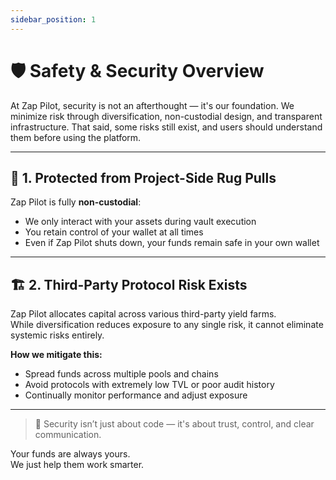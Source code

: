 ```yaml
---
sidebar_position: 1
---
```


# 🛡️ Safety & Security Overview

At Zap Pilot, security is not an afterthought — it's our foundation. We minimize risk through
diversification, non-custodial design, and transparent infrastructure. That said, some risks still
exist, and users should understand them before using the platform.

---

## 🏃 1. Protected from Project-Side Rug Pulls

Zap Pilot is fully **non-custodial**:

- We only interact with your assets during vault execution
- You retain control of your wallet at all times
- Even if Zap Pilot shuts down, your funds remain safe in your own wallet

---

## 🏗️ 2. Third-Party Protocol Risk Exists

Zap Pilot allocates capital across various third-party yield farms.  
While diversification reduces exposure to any single risk, it cannot eliminate systemic risks
entirely.

**How we mitigate this:**

- Spread funds across multiple pools and chains
- Avoid protocols with extremely low TVL or poor audit history
- Continually monitor performance and adjust exposure

---

> 🧠 Security isn’t just about code — it's about trust, control, and clear communication.

Your funds are always yours.  
We just help them work smarter.
